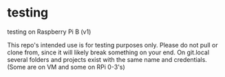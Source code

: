 # testing
testing on Raspberry Pi B (v1)

This repo's intended use is for testing purposes only. Please do not pull or clone from, since it will likely break something on your end.
On git.local several folders and projects exist with the same name and credentials. (Some are on VM and some on RPi 0-3's)
